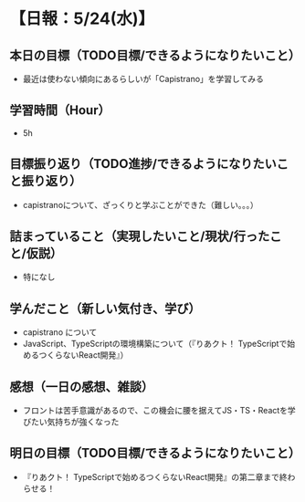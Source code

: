 # 【日報：5/24(水)】
## 本日の目標（TODO目標/できるようになりたいこと）
- 最近は使わない傾向にあるらしいが「Capistrano」を学習してみる
## 学習時間（Hour）
- 5h
## 目標振り返り（TODO進捗/できるようになりたいこと振り返り）
- capistranoについて、ざっくりと学ぶことができた（難しい。。。）
## 詰まっていること（実現したいこと/現状/行ったこと/仮説）
- 特になし
## 学んだこと（新しい気付き、学び）
- capistrano について
- JavaScript、TypeScriptの環境構築について（『りあクト！ TypeScriptで始めるつくらないReact開発』）
## 感想（一日の感想、雑談）
- フロントは苦手意識があるので、この機会に腰を据えてJS・TS・Reactを学びたい気持ちが強くなった
## 明日の目標（TODO目標/できるようになりたいこと）
- 『りあクト！ TypeScriptで始めるつくらないReact開発』の第二章まで終わらせる！
